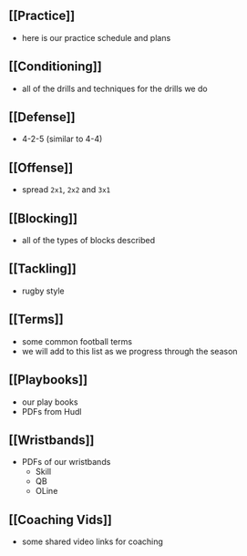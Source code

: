 ## [[Practice]]
- here is our practice schedule and plans

## [[Conditioning]]
- all of the drills and techniques for the drills we do

## [[Defense]]
- 4-2-5 (similar to 4-4)

## [[Offense]]
- spread `2x1`, `2x2` and `3x1`

## [[Blocking]]
- all of the types of blocks described

## [[Tackling]]
- rugby style 

## [[Terms]]
- some common football terms
- we will add to this list as we progress through the season

## [[Playbooks]]
- our play books
- PDFs from Hudl

## [[Wristbands]]
- PDFs of our wristbands
	- Skill
	- QB
	- OLine

## [[Coaching Vids]]
- some shared video links for coaching